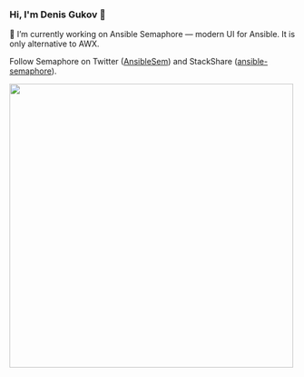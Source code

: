 ### Hi, I'm Denis Gukov 👋

🔭 I’m currently working on Ansible Semaphore &mdash; modern UI for Ansible. It is only alternative to AWX.


Follow Semaphore on Twitter ([AnsibleSem](https://twitter.com/AnsibleSem)) and StackShare ([ansible-semaphore](https://stackshare.io/ansible-semaphore)).

<img src="https://api.star-history.com/svg?repos=ansible-semaphore/semaphore,rundeck/rundeck&type=Date)](https://star-history.com/#ansible-semaphore/semaphore,rundeck/rundeck&Date" width="500">

